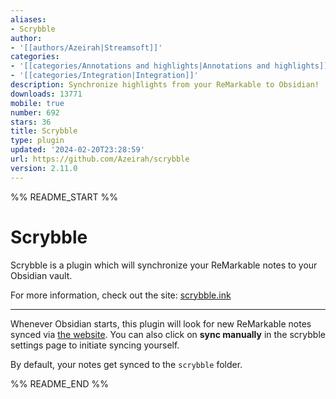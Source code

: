 ```yaml
---
aliases:
- Scrybble
author:
- '[[authors/Azeirah|Streamsoft]]'
categories:
- '[[categories/Annotations and highlights|Annotations and highlights]]'
- '[[categories/Integration|Integration]]'
description: Synchronize highlights from your ReMarkable to Obsidian!
downloads: 13771
mobile: true
number: 692
stars: 36
title: Scrybble
type: plugin
updated: '2024-02-20T23:28:59'
url: https://github.com/Azeirah/scrybble
version: 2.11.0
---
```


%% README_START %%

# Scrybble

Scrybble is a plugin which will synchronize your ReMarkable notes to your Obsidian vault.

For more information, check out the site: [scrybble.ink](https://scrybble.ink)

---

Whenever Obsidian starts, this plugin will look for new ReMarkable notes synced via [the website](https://scrybble.ink).
You can also click on **sync manually** in the scrybble settings page to initiate syncing yourself.

By default, your notes get synced to the `scrybble` folder.


%% README_END %%